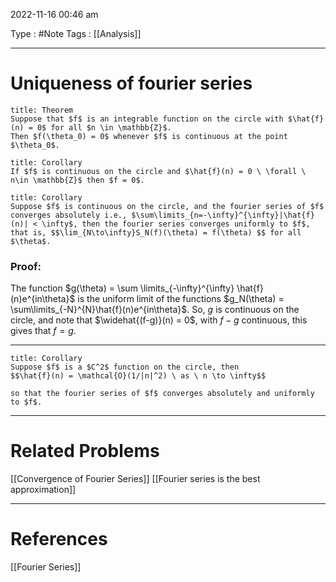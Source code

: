 2022-11-16 00:46 am

Type : #Note
Tags : [[Analysis]]

---
# Uniqueness of fourier series

```ad-note
title: Theorem
Suppose that $f$ is an integrable function on the circle with $\hat{f}(n) = 0$ for all $n \in \mathbb{Z}$.
Then $f(\theta_0) = 0$ whenever $f$ is continuous at the point $\theta_0$.
```

```ad-note 
title: Corollary
If $f$ is continuous on the circle and $\hat{f}(n) = 0 \ \forall \ n\in \mathbb{Z}$ then $f = 0$.
```

```ad-note
title: Corollary 
Suppose $f$ is continuous on the circle, and the fourier series of $f$ converges absolutely i.e., $\sum\limits_{n=-\infty}^{\infty}|\hat{f}(n)| < \infty$, then the fourier series converges uniformly to $f$, that is, $$\lim_{N\to\infty}S_N(f)(\theta) = f(\theta) $$ for all $\theta$.
```

### Proof: 
The function $g(\theta) = \sum \limits_{-\infty}^{\infty} \hat{f}(n)e^{in\theta}$ is the uniform limit of the functions $g_N(\theta) = \sum\limits_{-N}^{N}\hat{f}(n)e^{in\theta}$.
So, $g$ is continuous on the circle, and note that $\widehat{(f-g)}(n) = 0$, with $f-g$ continuous, this gives that $f = g$.

--- 

```ad-note
title: Corollary
Suppose $f$ is a $C^2$ function on the circle, then 
$$\hat{f}(n) = \mathcal{O}(1/|n|^2) \ as \ n \to \infty$$

so that the fourier series of $f$ converges absolutely and uniformly to $f$.
```

---
# Related Problems
[[Convergence of Fourier Series]]
[[Fourier series is the best approximation]]

---
# References
[[Fourier Series]]
